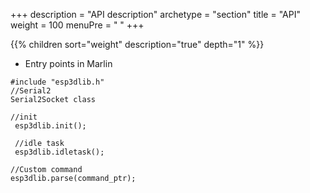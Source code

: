+++
description = "API description"
archetype = "section"
title = "API"
weight = 100
menuPre = "<i class='fas fa-cogs'></i> "
+++

{{% children sort="weight" description="true" depth="1" %}}

* Entry points in Marlin
```
#include "esp3dlib.h"
//Serial2
Serial2Socket class
```
```
//init
 esp3dlib.init();
```
```
 //idle task
 esp3dlib.idletask();
```
```
//Custom command
esp3dlib.parse(command_ptr);
```